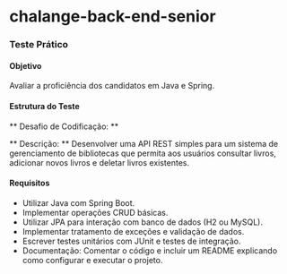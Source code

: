 # chalange-back-end-senior
### Teste Prático ### 

#### Objetivo #### 

Avaliar a proficiência dos candidatos em Java e Spring.

#### Estrutura do Teste ####

** Desafio de Codificação: **

** Descrição: ** Desenvolver uma API REST simples para um sistema de gerenciamento de bibliotecas que permita aos usuários consultar livros, adicionar novos livros e deletar livros existentes.

#### Requisitos ####

* Utilizar Java com Spring Boot.
* Implementar operações CRUD básicas.
* Utilizar JPA para interação com banco de dados (H2 ou MySQL).
* Implementar tratamento de exceções e validação de dados.
* Escrever testes unitários com JUnit e testes de integração.
* Documentação: Comentar o código e incluir um README explicando como configurar e executar o projeto.


